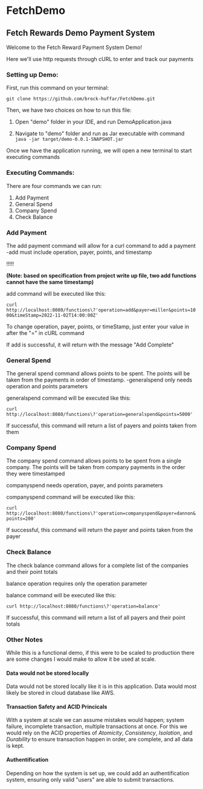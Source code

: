 # FetchDemo
## Fetch Rewards Demo Payment System

Welcome to the Fetch Reward Payment System Demo!

Here we'll use http requests through cURL to enter and track our payments

### Setting up Demo:
   First, run this command on your terminal: 
   
   `git clone https://github.com/brock-huffar/FetchDemo.git`
   
Then, we have two choices on how to run this file:
  1. Open "demo" folder in your IDE, and run DemoApplication.java
     
  2. Navigate to "demo" folder and run as Jar executable with command
      `java -jar target/demo-0.0.1-SNAPSHOT.jar`
      
Once we have the application running, we will open a new terminal to start executing commands


### Executing Commands:

There are four commands we can run:

1. Add Payment
2. General Spend
3. Company Spend
4. Check Balance

### Add Payment

The add payment command will allow for a curl command to add a payment
  -add must include operation, payer, points, and timestamp
  
  !!!!!
  
  **(Note: based on specification from project write up file, two add functions cannot have the same timestamp)**
  
  add command will be executed like this: 
  
  `curl http://localhost:8080/functions\?'operation=add&payer=miller&points=1000&timeStamp=2022-11-02T14:00:00Z'`
  
To change operation, payer, points, or timeStamp, just enter your value in after the "=" in cURL command

If add is successful, it will return with the message "Add Complete" 


### General Spend

The general spend command allows points to be spent. The points will be taken from the payments in order of timestamp. 
  -generalspend only needs operation and points parameters
  
  generalspend command will be executed like this:
  
  `curl http://localhost:8080/functions\?'operation=generalspend&points=5000'`   
  
If successful, this command will return a list of payers and points taken from them


### Company Spend

The company spend command allows points to be spent from a single company. The points will be taken from company payments in the order they were timestamped
    
   companyspend needs operation, payer, and points parameters
    
   companyspend command will be executed like this:
    
   `curl http://localhost:8080/functions\?'operation=companyspend&payer=dannon&points=200'`
    
If successful, this command will return the payer and points taken from the payer


### Check Balance

The check balance command allows for a complete list of the companies and their point totals

   balance operation requires only the operation parameter
   
   balance command will be executed like this:
   
   `curl http://localhost:8080/functions\?'operation=balance'`
 
If successful, this command will return a list of all payers and their point totals





### Other Notes

While this is a functional demo, if this were to be scaled to production there are some changes I would make to allow it be used at scale.  

#### Data would not be stored locally

Data would not be stored locally like it is in this application.  Data would most likely be stored in cloud database like AWS.  

#### Transaction Safety and ACID Princicals

With a system at scale we can assume mistakes would happen; system failure, incomplete transaction, multiple transactions at once.  For this we would rely on the ACID properties of *Atomicity*, *Consistency*, *Isolation*, and *Durability* to ensure transaction happen in order, are complete, and all data is kept.  

#### Authentification

Depending on how the system is set up, we could add an authentification system, ensuring only valid "users" are able to submit transactions.  
  
